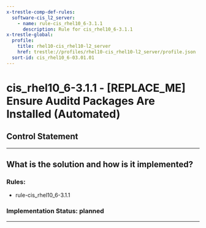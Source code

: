 ```yaml
---
x-trestle-comp-def-rules:
  software-cis_l2_server:
    - name: rule-cis_rhel10_6-3.1.1
      description: Rule for cis_rhel10_6-3.1.1
x-trestle-global:
  profile:
    title: rhel10-cis_rhel10-l2_server
    href: trestle://profiles/rhel10-cis_rhel10-l2_server/profile.json
  sort-id: cis_rhel10_6-03.01.01
---
```


# cis_rhel10_6-3.1.1 - \[REPLACE_ME\] Ensure Auditd Packages Are Installed (Automated)

## Control Statement

______________________________________________________________________

## What is the solution and how is it implemented?

<!-- For implementation status enter one of: implemented, partial, planned, alternative, not-applicable -->

<!-- Note that the list of rules under ### Rules: is read-only and changes will not be captured after assembly to JSON -->

<!-- Add control implementation description here for control: cis_rhel10_6-3.1.1 -->

### Rules:

  - rule-cis_rhel10_6-3.1.1

### Implementation Status: planned

______________________________________________________________________
